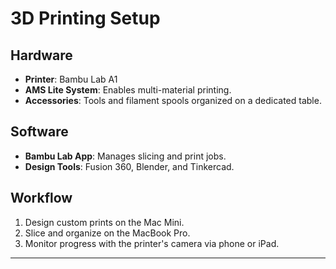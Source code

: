 
# 3D Printing Setup

## Hardware
- **Printer**: Bambu Lab A1
- **AMS Lite System**: Enables multi-material printing.
- **Accessories**: Tools and filament spools organized on a dedicated table.

## Software
- **Bambu Lab App**: Manages slicing and print jobs.
- **Design Tools**: Fusion 360, Blender, and Tinkercad.

## Workflow
1. Design custom prints on the Mac Mini.
2. Slice and organize on the MacBook Pro.
3. Monitor progress with the printer's camera via phone or iPad.

---
